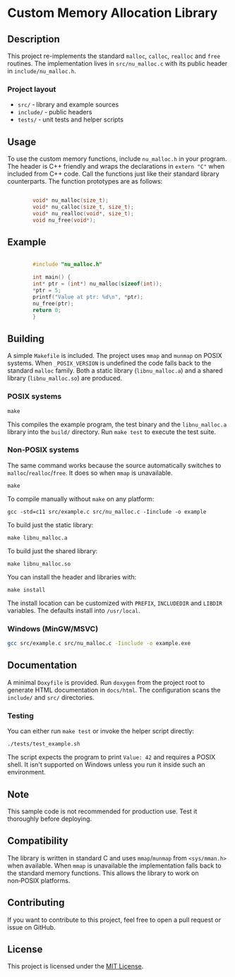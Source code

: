 # Custom Memory Allocation Library

## Description

This project re-implements the standard `malloc`, `calloc`, `realloc`
and `free` routines. The implementation lives in `src/nu_malloc.c`
with its public header in `include/nu_malloc.h`.

### Project layout

- `src/` ‑ library and example sources
- `include/` ‑ public headers
- `tests/` ‑ unit tests and helper scripts

## Usage

To use the custom memory functions, include `nu_malloc.h` in your program.
The header is C++ friendly and wraps the declarations in `extern "C"`
when included from C++ code. Call the functions just like their standard
library counterparts. The
function prototypes are as follows:
```c

        void* nu_malloc(size_t);
        void* nu_calloc(size_t, size_t);
        void* nu_realloc(void*, size_t);
        void nu_free(void*);
```
## Example
```c

        #include "nu_malloc.h"

        int main() {
        int* ptr = (int*) nu_malloc(sizeof(int));
        *ptr = 5;
        printf("Value at ptr: %d\n", *ptr);
        nu_free(ptr);
        return 0;
        }
```
## Building

A simple `Makefile` is included. The project uses `mmap` and `munmap` on
POSIX systems. When `_POSIX_VERSION` is undefined the code falls back to
the standard `malloc` family. Both a static library (`libnu_malloc.a`)
and a shared library (`libnu_malloc.so`) are produced.

### POSIX systems

```
make
```

This compiles the example program, the test binary and the
`libnu_malloc.a` library into the `build/` directory. Run `make test` to
execute the test suite.

### Non‑POSIX systems

The same command works because the source automatically switches to
`malloc`/`realloc`/`free`. It does so when `mmap` is unavailable.

```
make
```

To compile manually without `make` on any platform:

```
gcc -std=c11 src/example.c src/nu_malloc.c -Iinclude -o example
```

To build just the static library:

```
make libnu_malloc.a
```

To build just the shared library:

```
make libnu_malloc.so
```

You can install the header and libraries with:

```
make install
```

The install location can be customized with `PREFIX`, `INCLUDEDIR` and
`LIBDIR` variables. The defaults install into `/usr/local`.

### Windows (MinGW/MSVC)

```sh
gcc src/example.c src/nu_malloc.c -Iinclude -o example.exe
```

## Documentation

A minimal `Doxyfile` is provided. Run `doxygen` from the project root
to generate HTML documentation in `docs/html`. The configuration scans
the `include/` and `src/` directories.

### Testing

You can either run `make test` or invoke the helper script directly:

```
./tests/test_example.sh
```

The script expects the program to print `Value: 42` and requires a POSIX
shell. It isn't supported on Windows unless you run it inside such an
environment.

## Note
This sample code is not recommended for production use. Test it
thoroughly before deploying.

## Compatibility
The library is written in standard C and uses `mmap`/`munmap` from
`<sys/mman.h>` when available. When `mmap` is unavailable the
implementation falls back to the standard memory functions. This allows
the library to work on non‑POSIX platforms.

## Contributing

If you want to contribute to this project, feel free to open a pull
request or issue on GitHub.

## License

This project is licensed under the [MIT License](LICENSE).
